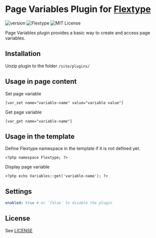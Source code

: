 # Page Variables Plugin for [Flextype](http://flextype.org/)
![version](https://img.shields.io/badge/version-1.0.2-brightgreen.svg?style=flat-square)
![Flextype](https://img.shields.io/badge/Flextype-0.7.0-green.svg?style=flat-square)
![MIT License](https://img.shields.io/badge/license-MIT-blue.svg?style=flat-square)

Page Variables plugin provides a basic way to create and access page variables.

## Installation
Unzip plugin to the folder `/site/plugins/`

## Usage in page content

Set page variable
```
[var_set name="variable-name" value="variable value"]
```

Get page variable
```
[var_get name="variable-name"]
```

## Usage in the template

Define Flextype namespace in the template if it is not defined yet.
```
<?php namespace Flextype; ?>
```

Display page variable
```
<?php echo Variables::get('variable-name'); ?>
```

## Settings

```yaml
enabled: true # or `false` to disable the plugin
```

## License
See [LICENSE](https://github.com/flextype-plugins/page-var/blob/master/LICENSE)
